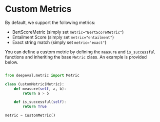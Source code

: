 # Custom Metrics

By default, we support the following metrics: 

- BertScoreMetric (simply set `metric="BertScoreMetric"`)
- Entailment Score (simply set `metric="entailment"`)
- Exact string match (simply set `metric="exact"`)

You can define a custom metric by defining the `measure` and `is_successful` functions and inheriting the base `Metric` class. An example is provided below.

```python

from deepeval.metric import Metric

class CustomMetric(Metric):
    def measure(self, a, b):
        return a > b

    def is_successful(self):
        return True

metric = CustomMetric()

```
